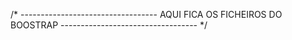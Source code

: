 /* ---------------------------------- AQUI FICA OS FICHEIROS DO BOOSTRAP ---------------------------------- */
